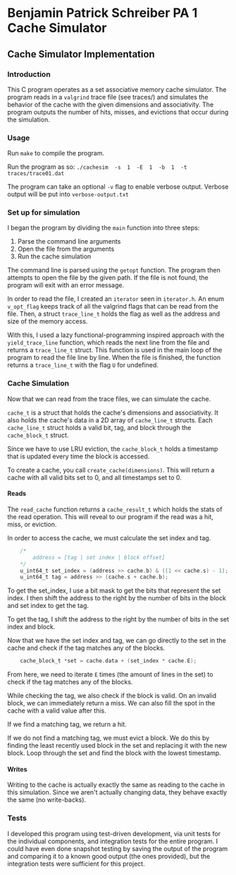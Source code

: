 # Benjamin Patrick Schreiber PA 1 Cache Simulator

## Cache Simulator Implementation

### Introduction

This C program operates as a set associative memory cache simulator. The program reads in a `valgrind` trace file (see traces/) and simulates the behavior of the cache with the given dimensions and associativity. The program outputs the number of hits, misses, and evictions that occur during the simulation.

### Usage
Run `make` to compile the program.

Run the program as so:
`./cachesim  -s  1  -E  1  -b  1  -t  traces/trace01.dat`

The program can take an optional `-v` flag to enable verbose output.
Verbose output will be put into `verbose-output.txt`

### Set up for simulation
I began the program by dividing the `main` function into three steps:
1. Parse the command line arguments
2. Open the file from the arguments
3. Run the cache simulation

The command line is parsed using the `getopt` function. The program then attempts to open the file by the given path. If the file is not found, the program will exit with an error message.

In order to read the file, I created an `iterator` seen in `iterator.h`.
An enum `v_opt_flag` keeps track of all the valgrind flags that can be read from the file.
Then, a struct `trace_line_t` holds the flag as well as the address and size of the memory access.

With this, I used a lazy functional-programming inspired approach with the `yield_trace_line` function, which
reads the next line from the file and returns a `trace_line_t` struct. This function is used in the main loop of the program to read the file line by line. When the file is finished, the function returns a `trace_line_t` with the flag `U` for undefined.

### Cache Simulation
Now that we can read from the trace files, we can simulate the cache.

`cache_t` is a struct that holds the cache's dimensions and associativity. It also holds the cache's data in a 2D array of `cache_line_t` structs. Each `cache_line_t` struct holds a valid bit, tag, and block through the `cache_block_t` struct.

Since we have to use LRU eviction, the `cache_block_t` holds a timestamp that is updated every time the block is accessed.

To create a cache, you call `create_cache(dimensions)`. This will return a cache with all valid bits set to 0, and all timestamps set to 0.

#### Reads
The `read_cache` function returns a `cache_result_t` which holds the stats of the read operation. This will reveal to our program if the read was a hit, miss, or eviction.

In order to access the cache, we must calculate the set index and tag.

```c
    /*
        address = [tag | set index | block offset]
    */
    u_int64_t set_index = (address >> cache.b) & ((1 << cache.s) - 1);
    u_int64_t tag = address >> (cache.s + cache.b);
```

To get the set_index, I use a bit mask to get the bits that represent the set index. I then shift the address to the right by the number of bits in the block and set index to get the tag.

To get the tag, I shift the address to the right by the number of bits in the set index and block.

Now that we have the set index and tag, we can go directly to the set in the cache and check if the tag matches any of the blocks.

```c
    cache_block_t *set = cache.data + (set_index * cache.E);
```

From here, we need to iterate `E` times (the amount of lines in the set) to check if the tag matches any of the blocks.

While checking the tag, we also check if the block is valid. On an invalid block, we can immediately return a miss.
We can also fill the spot in the cache with a valid value after this.

If we find a matching tag, we return a hit.

If we do not find a matching tag, we must evict a block. We do this by finding the least recently used block in the set and replacing it with the new block. Loop through the set and find the block with the lowest timestamp.


#### Writes
Writing to the cache is actually exactly the same as reading to the cache in this simulation. Since we aren't actually
changing data, they behave exactly the same (no write-backs).


### Tests
I developed this program using test-driven development, via unit tests for the individual components, and integration tests for the entire program. I could have even done snapshot testing by saving the output of the program and comparing it to a known good output (the ones provided), but the integration tests were sufficient for this project.

